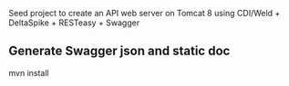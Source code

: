 Seed project to create an API web server on Tomcat 8 using CDI/Weld + DeltaSpike + RESTeasy + Swagger

## Generate Swagger json and static doc
mvn install